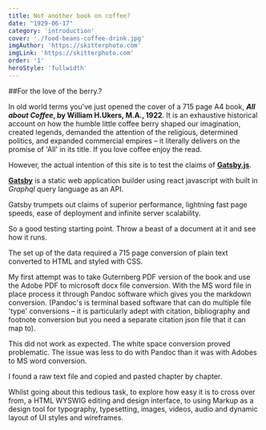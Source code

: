 ```yaml
---
title: Not another book on coffee?
date: "1929-06-17"
category: 'introduction'
cover: './food-beans-coffee-drink.jpg'
imgAuthor: 'https://skitterphoto.com'
imgLink: 'https://skitterphoto.com'
order: '1'
heroStyle: 'fullwidth'
---
```


##For the love of the berry.?


In old world terms you've just opened the cover of a 715 page A4 book, ***All about Coffee*, by William H.Ukers, M.A., 1922**. It is an exhaustive historical account on how the humble little coffee berry shaped  our imagination, created legends, demanded the attention of the religious, determined  politics, and expanded commercial empires – it literally delivers on the promise of 'All' in its title. If you love coffee enjoy the read. 

However, the actual intention of this site is to test the claims of [**Gatsby.js**](https://www.gatsbyjs.org/).

[**Gatsby**](https://www.gatsbyjs.org/)  is a static web application builder using react javascript with built in *Graphql* query language as an API. 


Gatsby trumpets out claims of superior performance, lightning fast page speeds, ease of deployment and infinite server scalability.  

So a good testing starting point. Throw a beast of a document at it and see how it runs.

The set up of the data required a 715 page conversion of plain text converted to HTML and styled with CSS. 

My first attempt was to take Guternberg PDF version of the book and use the Adobe PDF to microsoft docx file conversion. With the MS word file in place process it through Pandoc software which gives you the markdown conversion. (Pandoc's is terminal based software that can do multiple file 'type' conversions – it is particularly adept with citation, bibliography and footnote conversion but you need a separate citation json file that it can map to). 

This did not work as expected. The white space conversion proved problematic. The issue was less to do with Pandoc than it was with Adobes to MS word conversion.

I found a raw text file and copied and pasted chapter by chapter.


Whilst going about this tedious task, to explore how easy it is to cross over from, a HTML WYSWIG editing and design interface, to using Markup as a design tool for typography, typesetting, images, videos, audio and dynamic layout of UI styles and wireframes. 
